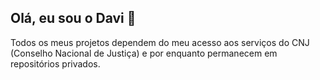 ## Olá, eu sou o Davi 👋

Todos os meus projetos dependem do meu acesso aos serviços do CNJ (Conselho Nacional de Justiça) e por enquanto permanecem em repositórios privados.


<!--
**daviroju/daviroju** is a ✨ _special_ ✨ repository because its `README.md` (this file) appears on your GitHub profile.

Here are some ideas to get you started:

- 🔭 I’m currently working on ...
- 🌱 I’m currently learning ...
- 👯 I’m looking to collaborate on ...
- 🤔 I’m looking for help with ...
- 💬 Ask me about ...
- 📫 How to reach me: ...
- 😄 Pronouns: ...
- ⚡ Fun fact: ...
-->
